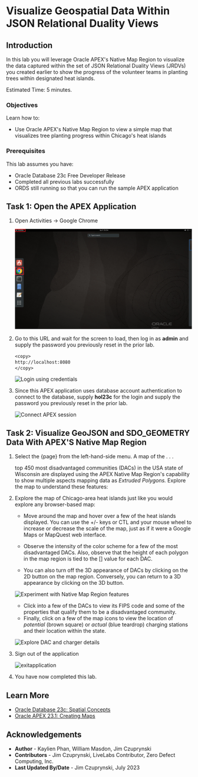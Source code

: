 # Visualize Geospatial Data Within JSON Relational Duality Views

## Introduction

In this lab you will leverage Oracle APEX's Native Map Region to visualize the data captured within the set of JSON Relational Duality Views (JRDVs) you created earlier to show the progress of the volunteer teams in planting trees within designated heat islands.

Estimated Time: 5 minutes.

<!-- Watch the video below for a quick walk through of the lab. -->

<!-- update video link. Previous iteration: [](youtube:XnE1yw2k5IU) -->

### Objectives
Learn how to:
- Use Oracle APEX's Native Map Region to view a simple map that visualizes tree planting progress within Chicago's heat islands


### Prerequisites
This lab assumes you have:
- Oracle Database 23c Free Developer Release
- Completed all previous labs successfully
- ORDS still running so that you can run the sample APEX application

## Task 1: Open the APEX Application

1. Open Activities -> Google Chrome

    ![Open Google Chrome](images/activities-chrome.png)


2. Go to this URL and wait for the screen to load, then log in as **admin** and supply the password you previously reset in the prior lab.
    ```
    <copy>
    http://localhost:8080
    </copy>
    ```
    ![Login using credentials](images/apex-wtfc-login.png)


3. Since this APEX application uses  database account authentication to connect to the database, supply **hol23c** for the login and supply the password you previously reset in the prior lab.

    ![Connect APEX session](images/app-301-hol23c-login.png)


## Task 2: Visualize GeoJSON and SDO_GEOMETRY Data With APEX'S Native Map Region 

1. Select the {page} from the left-hand-side menu. A map of the . . . 

    top 450 most disadvantaged communities (DACs) in the USA state of Wisconsin are displayed using the APEX Native Map Region's capability to show multiple aspects mapping data as *Extruded Polygons.*  Explore the map to understand these features:

2. Explore the map of Chicago-area heat islands just like you would explore any browser-based map:

    - Move around the map and hover over a few of the heat islands displayed. You can use the +/- keys or CTL and your mouse wheel to increase or decrease the scale of the map, just as if it were a Google Maps or MapQuest web interface.

    - Observe the intensity of the color scheme for a few of the most disadvantaged DACs. Also, observe that the height of each polygon in the map region is tied to the [] value for each DAC.

    - You can also turn off the 3D appearance of DACs by clicking on the 2D button on the map region. Conversely, you can return to a 3D appearance by clicking on the 3D button.

    ![Experiment with Native Map Region features](images/app-301-100-03.png)

    - Click into a few of the DACs to view its FIPS code and some of the properties that qualify them to be a disadvantaged community.  
    - Finally, click on a few of the map icons to view the location of *potential* (brown square) or *actual* (blue teardrop) charging stations and their location within the state.

    ![Explore DAC and charger details](images/app-301-100-04.png)

3. Sign out of the application

    ![exitapplication](images/app-301-signout.png)

4. You have now completed this lab.

## Learn More
* [Oracle Database 23c: Spatial Concepts](https://docs.oracle.com/en/database/oracle/oracle-database/23/spatl/spatial-concepts.html#GUID-67E4037F-C40F-442A-8662-837DD5539784)
* [Oracle APEX 23.1: Creating Maps](https://docs.oracle.com/en/database/oracle/apex/23.1/htmdb/creating-maps.html#GUID-ACA5ED1C-7031-42BF-90B1-98938FB6DC17)


## Acknowledgements
* **Author** - Kaylien Phan, William Masdon, Jim Czuprynski
* **Contributors** - Jim Czuprynski, LiveLabs Contributor, Zero Defect Computing, Inc.
* **Last Updated By/Date** - Jim Czuprynski, July 2023